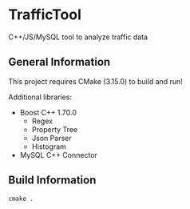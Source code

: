 # TrafficTool
C++/JS/MySQL tool to analyze traffic data

## General Information
This project requires CMake (3.15.0) to build and run!

Additional libraries:
- Boost C++ 1.70.0
	- Regex
	- Property Tree
	- Json Parser
	- Histogram
- MySQL C++ Connector

## Build Information
```
cmake .
```
